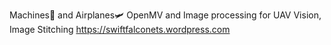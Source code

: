 
Machines🤖 and Airplanes🛩️
OpenMV and Image processing for UAV Vision, Image Stitching 
https://swiftfalconets.wordpress.com

<!---
Tanmax-Payne/Tanmax-Payne is a ✨ special ✨ repository because its `README.md` (this file) appears on your GitHub profile.
You can click the Preview link to take a look at your changes.
--->
